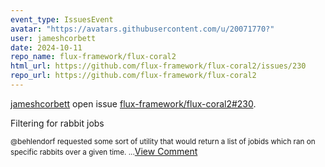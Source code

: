```yaml
---
event_type: IssuesEvent
avatar: "https://avatars.githubusercontent.com/u/20071770?"
user: jameshcorbett
date: 2024-10-11
repo_name: flux-framework/flux-coral2
html_url: https://github.com/flux-framework/flux-coral2/issues/230
repo_url: https://github.com/flux-framework/flux-coral2
---
```


<a href='https://github.com/jameshcorbett' target='_blank'>jameshcorbett</a> open issue <a href='https://github.com/flux-framework/flux-coral2/issues/230' target='_blank'>flux-framework/flux-coral2#230</a>.

<p>Filtering for rabbit jobs</p><small>@behlendorf requested some sort of utility that would return a list of jobids which ran on specific rabbits over a given time....</small><a href='https://github.com/flux-framework/flux-coral2/issues/230' target='_blank'>View Comment</a>